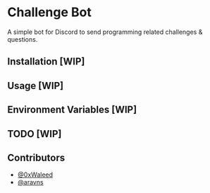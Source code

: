 # Challenge Bot

A simple bot for Discord to send programming related challenges & questions.

## Installation [WIP]

## Usage [WIP]

## Environment Variables [WIP]

## TODO [WIP]

## Contributors

- [@0xWaleed](https://github.com/0xWaleed)
- [@aravns](https://github.com/aravns)